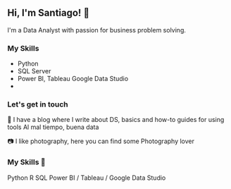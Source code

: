 ## Hi, I'm Santiago! 👋

I'm a Data Analyst with passion for business problem solving.

### My Skills

- Python
- SQL Server
- Power BI, Tableau Google Data Studio
- 
### Let's get in touch

📑 I have a blog where I write about DS, basics and how-to guides for using tools Al mal tiempo, buena data

📷 I like photography, here you can find some Photography lover

### My Skills 📑

Python
R
SQL
Power BI / Tableau / Google Data Studio

